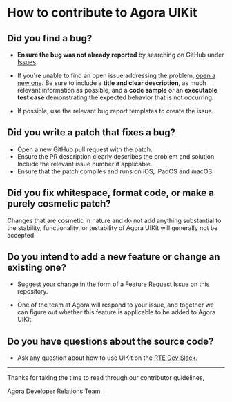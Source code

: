 # How to contribute to Agora UIKit

## **Did you find a bug?**

* **Ensure the bug was not already reported** by searching on GitHub under [Issues](https://github.com/AgoraIO-Community/VideoUIKit-iOS/issues).

* If you're unable to find an open issue addressing the problem, [open a new one](https://github.com/AgoraIO-Community/VideoUIKit-iOS/issues/new). Be sure to include a **title and clear description**, as much relevant information as possible, and a **code sample** or an **executable test case** demonstrating the expected behavior that is not occurring.

* If possible, use the relevant bug report templates to create the issue.

## **Did you write a patch that fixes a bug?**

* Open a new GitHub pull request with the patch.
* Ensure the PR description clearly describes the problem and solution. Include the relevant issue number if applicable.
* Ensure that the patch compiles and runs on iOS, iPadOS and macOS.

## **Did you fix whitespace, format code, or make a purely cosmetic patch?**

Changes that are cosmetic in nature and do not add anything substantial to the stability, functionality, or testability of Agora UIKit will generally not be accepted.

## **Do you intend to add a new feature or change an existing one?**

* Suggest your change in the form of a Feature Request Issue on this repository.

* One of the team at Agora will respond to your issue, and together we can figure out whether this feature is applicable to be added to Agora UIKit.

## **Do you have questions about the source code?**

* Ask any question about how to use UIKit on the [RTE Dev Slack](https://www.agora.io/en/join-slack/).

---

Thanks for taking the time to read through our contributor guidelines,

Agora Developer Relations Team
